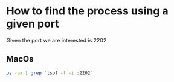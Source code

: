 # How to find the process using a given port
Given the port we are interested is 2202
## MacOs

```bash
ps -ax | grep `lsof -t -i :2202`
```
